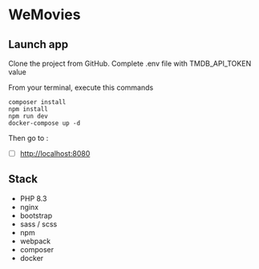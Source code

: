 # WeMovies

## Launch app

Clone the project from GitHub.
Complete .env file with TMDB_API_TOKEN value

From your terminal, execute this commands

```
composer install
npm install
npm run dev
docker-compose up -d
```

Then go to :
- [ ] [http://localhost:8080](http://localhost:8080)



## Stack

- PHP 8.3
- nginx
- bootstrap
- sass / scss
- npm
- webpack
- composer
- docker